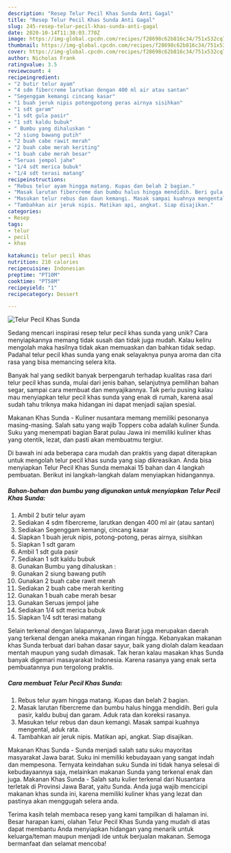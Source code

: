 ```yaml
---
description: "Resep Telur Pecil Khas Sunda Anti Gagal"
title: "Resep Telur Pecil Khas Sunda Anti Gagal"
slug: 245-resep-telur-pecil-khas-sunda-anti-gagal
date: 2020-10-14T11:38:03.770Z
image: https://img-global.cpcdn.com/recipes/f28698c62b816c34/751x532cq70/telur-pecil-khas-sunda-foto-resep-utama.jpg
thumbnail: https://img-global.cpcdn.com/recipes/f28698c62b816c34/751x532cq70/telur-pecil-khas-sunda-foto-resep-utama.jpg
cover: https://img-global.cpcdn.com/recipes/f28698c62b816c34/751x532cq70/telur-pecil-khas-sunda-foto-resep-utama.jpg
author: Nicholas Frank
ratingvalue: 3.5
reviewcount: 4
recipeingredient:
- "2 butir telur ayam"
- "4 sdm fibercreme larutkan dengan 400 ml air atau santan"
- "Segenggam kemangi cincang kasar"
- "1 buah jeruk nipis potongpotong peras airnya sisihkan"
- "1 sdt garam"
- "1 sdt gula pasir"
- "1 sdt kaldu bubuk"
- " Bumbu yang dihaluskan "
- "2 siung bawang putih"
- "2 buah cabe rawit merah"
- "2 buah cabe merah keriting"
- "1 buah cabe merah besar"
- "Seruas jempol jahe"
- "1/4 sdt merica bubuk"
- "1/4 sdt terasi matang"
recipeinstructions:
- "Rebus telur ayam hingga matang. Kupas dan belah 2 bagian."
- "Masak larutan fibercreme dan bumbu halus hingga mendidih. Beri gula pasir, kaldu bubuj dan garam. Aduk rata dan koreksi rasanya."
- "Masukan telur rebus dan daun kemangi. Masak sampai kuahnya mengental, aduk rata."
- "Tambahkan air jeruk nipis. Matikan api, angkat. Siap disajikan."
categories:
- Resep
tags:
- telur
- pecil
- khas

katakunci: telur pecil khas 
nutrition: 210 calories
recipecuisine: Indonesian
preptime: "PT10M"
cooktime: "PT58M"
recipeyield: "1"
recipecategory: Dessert

---
```



![Telur Pecil Khas Sunda](https://img-global.cpcdn.com/recipes/f28698c62b816c34/751x532cq70/telur-pecil-khas-sunda-foto-resep-utama.jpg)

Sedang mencari inspirasi resep telur pecil khas sunda yang unik? Cara menyiapkannya memang tidak susah dan tidak juga mudah. Kalau keliru mengolah maka hasilnya tidak akan memuaskan dan bahkan tidak sedap. Padahal telur pecil khas sunda yang enak selayaknya punya aroma dan cita rasa yang bisa memancing selera kita.

Banyak hal yang sedikit banyak berpengaruh terhadap kualitas rasa dari telur pecil khas sunda, mulai dari jenis bahan, selanjutnya pemilihan bahan segar, sampai cara membuat dan menyajikannya. Tak perlu pusing kalau mau menyiapkan telur pecil khas sunda yang enak di rumah, karena asal sudah tahu triknya maka hidangan ini dapat menjadi sajian spesial.

Makanan Khas Sunda - Kuliner nusantara memang memiliki pesonanya masing-masing. Salah satu yang wajib Toppers coba adalah kuliner Sunda. Suku yang menempati bagian Barat pulau Jawa ini memiliki kuliner khas yang otentik, lezat, dan pasti akan membuatmu tergiur.


Di bawah ini ada beberapa cara mudah dan praktis yang dapat diterapkan untuk mengolah telur pecil khas sunda yang siap dikreasikan. Anda bisa menyiapkan Telur Pecil Khas Sunda memakai 15 bahan dan 4 langkah pembuatan. Berikut ini langkah-langkah dalam menyiapkan hidangannya.

<!--inarticleads1-->

##### Bahan-bahan dan bumbu yang digunakan untuk menyiapkan Telur Pecil Khas Sunda:

1. Ambil 2 butir telur ayam
1. Sediakan 4 sdm fibercreme, larutkan dengan 400 ml air (atau santan)
1. Sediakan Segenggam kemangi, cincang kasar
1. Siapkan 1 buah jeruk nipis, potong-potong, peras airnya, sisihkan
1. Siapkan 1 sdt garam
1. Ambil 1 sdt gula pasir
1. Sediakan 1 sdt kaldu bubuk
1. Gunakan  Bumbu yang dihaluskan :
1. Gunakan 2 siung bawang putih
1. Gunakan 2 buah cabe rawit merah
1. Sediakan 2 buah cabe merah keriting
1. Gunakan 1 buah cabe merah besar
1. Gunakan Seruas jempol jahe
1. Sediakan 1/4 sdt merica bubuk
1. Siapkan 1/4 sdt terasi matang


Selain terkenal dengan lalapannya, Jawa Barat juga merupakan daerah yang terkenal dengan aneka makanan ringan hingga. Kebanyakan makanan khas Sunda terbuat dari bahan dasar sayur, baik yang diolah dalam keadaan mentah maupun yang sudah dimasak. Tak heran kalau masakan khas Sunda banyak digemari masayarakat Indonesia. Karena rasanya yang enak serta pembuatannya pun tergolong praktis. 

<!--inarticleads2-->

##### Cara membuat Telur Pecil Khas Sunda:

1. Rebus telur ayam hingga matang. Kupas dan belah 2 bagian.
1. Masak larutan fibercreme dan bumbu halus hingga mendidih. Beri gula pasir, kaldu bubuj dan garam. Aduk rata dan koreksi rasanya.
1. Masukan telur rebus dan daun kemangi. Masak sampai kuahnya mengental, aduk rata.
1. Tambahkan air jeruk nipis. Matikan api, angkat. Siap disajikan.


Makanan Khas Sunda - Sunda menjadi salah satu suku mayoritas masyarakat Jawa barat. Suku ini memiliki kebudayaan yang sangat indah dan mempesona. Ternyata keindahan suku Sunda ini tidak hanya selesai di kebudayaannya saja, melainkan makanan Sunda yang terkenal enak dan juga. Makanan Khas Sunda - Salah satu kulier terkenal dari Nusantara terletak di Provinsi Jawa Barat, yaitu Sunda. Anda juga wajib mencicipi makanan khas sunda ini, karena memiliki kuliner khas yang lezat dan pastinya akan menggugah selera anda. 

Terima kasih telah membaca resep yang kami tampilkan di halaman ini. Besar harapan kami, olahan Telur Pecil Khas Sunda yang mudah di atas dapat membantu Anda menyiapkan hidangan yang menarik untuk keluarga/teman maupun menjadi ide untuk berjualan makanan. Semoga bermanfaat dan selamat mencoba!
